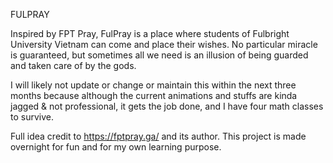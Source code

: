 FULPRAY 

Inspired by FPT Pray, FulPray is a place where students of Fulbright University Vietnam can come and place their wishes. No particular miracle is guaranteed, but sometimes all we need is an illusion of being guarded and taken care of by the gods. 

I will likely not update or change or maintain this within the next three months because although the current animations and stuffs are kinda jagged & not professional, it gets the job done, and I have four math classes to survive.

Full idea credit to https://fptpray.ga/ and its author. This project is made overnight for fun and for my own learning purpose. 
